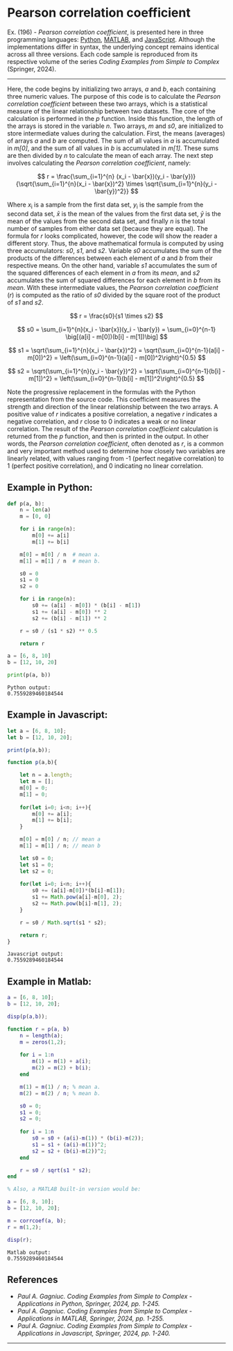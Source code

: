 # Pearson correlation coefficient

Ex. (196) - <i>Pearson correlation coefficient</i>, is presented here in three programming languages: <a href="https://github.com/Gagniuc/Python-Coding-Examples-from-Simple-to-Complex">Python</a>, <a href="https://github.com/Gagniuc/MATLAB-Coding-Examples-from-Simple-to-Complex">MATLAB</a>, and <a href="https://github.com/Gagniuc/JavaScript-Coding-Examples-from-Simple-to-Complex">JavaScript</a>. Although the implementations differ in syntax, the underlying concept remains identical across all three versions. Each code sample is reproduced from its respective volume of the series <i>Coding Examples from Simple to Complex</i> (Springer, 2024).
***

Here, the code begins by initializing two arrays, <i>a</i> and <i>b</i>, each containing three numeric values. The purpose of this code is to calculate the <i>Pearson correlation coefficient</i> between these two arrays, which is a statistical measure of the linear relationship between two datasets. The core of the calculation is performed in the <i>p</i> function. Inside this function, the length of the arrays is stored in the variable <i>n</i>. Two arrays, <i>m</i> and <i>s0</i>, are initialized to store intermediate values during the calculation. First, the means (averages) of arrays <i>a</i> and <i>b</i> are computed. The sum of all values in <i>a</i> is accumulated in <i>m[0]</i>, and the sum of all values in <i>b</i> is accumulated in <i>m[1]</i>. These sums are then divided by <i>n</i> to calculate the mean of each array. The next step involves calculating the <i>Pearson correlation coefficient</i>, namely:

$$
r = \frac{\sum_{i=1}^{n} (x_i - \bar{x})(y_i - \bar{y})}
         {\sqrt{\sum_{i=1}^{n}(x_i - \bar{x})^2} \times \sqrt{\sum_{i=1}^{n}(y_i - \bar{y})^2}}
$$

Where <i>x</i><sub>i</sub> is a sample from the first data set, <i>y</i><sub>i</sub> is the sample from the second data set, <i>x̄</i> is the mean of the values from the first data set, <i>ȳ</i> is the mean of the values from the second data set, and finally <i>n</i> is the total number of samples from either data set (because they are equal). The formula for <i>r</i> looks complicated, however, the code will show the reader a different story. Thus, the above mathematical formula is computed by using three accumulators: <i>s0</i>, <i>s1</i>, and <i>s2</i>. Variable <i>s0</i> accumulates the sum of the products of the differences between each element of <i>a</i> and <i>b</i> from their respective means. On the other hand, variable <i>s1</i> accumulates the sum of the squared differences of each element in <i>a</i> from its <i>mean</i>, and <i>s2</i> accumulates the sum of squared differences for each element in <i>b</i> from its <i>mean</i>. With these intermediate values, the <i>Pearson correlation coefficient</i> (<i>r</i>) is computed as the ratio of <i>s0</i> divided by the square root of the product of <i>s1</i> and <i>s2</i>.

$$
r = \frac{s0}{s1 \times s2}
$$

$$
s0 = \sum_{i=1}^{n}(x_i - \bar{x})(y_i - \bar{y})
   = \sum_{i=0}^{n-1} \big[(a[i] - m[0])(b[i] - m[1])\big]
$$

$$
s1 = \sqrt{\sum_{i=1}^{n}(x_i - \bar{x})^2}
   = \sqrt{\sum_{i=0}^{n-1}(a[i] - m[0])^2}
   = \left(\sum_{i=0}^{n-1}(a[i] - m[0])^2\right)^{0.5}
$$

$$
s2 = \sqrt{\sum_{i=1}^{n}(y_i - \bar{y})^2}
   = \sqrt{\sum_{i=0}^{n-1}(b[i] - m[1])^2}
   = \left(\sum_{i=0}^{n-1}(b[i] - m[1])^2\right)^{0.5}
$$

Note the progressive replacement in the formulas with the Python representation from the source code. This coefficient measures the strength and direction of the linear relationship between the two arrays. A positive value of <i>r</i> indicates a positive correlation, a negative <i>r</i> indicates a negative correlation, and <i>r</i> close to 0 indicates a weak or no linear correlation. The result of the <i>Pearson correlation coefficient</i> calculation is returned from the <i>p</i> function, and then is printed in the output. In other words, the <i>Pearson correlation coefficient</i>, often denoted as <i>r</i>, is a common and very important method used to determine how closely two variables are linearly related, with values ranging from -1 (perfect negative correlation) to 1 (perfect positive correlation), and 0 indicating no linear correlation.

## Example in Python:

```python
def p(a, b):
    n = len(a)
    m = [0, 0]

    for i in range(n):
        m[0] += a[i]
        m[1] += b[i]

    m[0] = m[0] / n  # mean a.
    m[1] = m[1] / n  # mean b.

    s0 = 0
    s1 = 0
    s2 = 0

    for i in range(n):
        s0 += (a[i] - m[0]) * (b[i] - m[1])
        s1 += (a[i] - m[0]) ** 2
        s2 += (b[i] - m[1]) ** 2

    r = s0 / (s1 * s2) ** 0.5

    return r

a = [6, 8, 10]
b = [12, 10, 20]

print(p(a, b))
``` 

```text
Python output:
0.7559289460184544
```

## Example in Javascript:

```javascript
let a = [6, 8, 10];
let b = [12, 10, 20];

print(p(a,b));

function p(a,b){

    let n = a.length;
    let m = [];
    m[0] = 0;
    m[1] = 0;
    
    for(let i=0; i<n; i++){
        m[0] += a[i];
        m[1] += b[i];
    }

    m[0] = m[0] / n; // mean a
    m[1] = m[1] / n; // mean b

    let s0 = 0;
    let s1 = 0;
    let s2 = 0;
    
    for(let i=0; i<n; i++){
        s0 += (a[i]-m[0])*(b[i]-m[1]);
        s1 += Math.pow(a[i]-m[0], 2);
        s2 += Math.pow(b[i]-m[1], 2);
    }

    r = s0 / Math.sqrt(s1 * s2);

    return r;
}
```

```text
Javascript output:
0.7559289460184544
```

## Example in Matlab:

```matlab
a = [6, 8, 10];
b = [12, 10, 20];

disp(p(a,b));

function r = p(a, b)
    n = length(a);
    m = zeros(1,2);
    
    for i = 1:n
        m(1) = m(1) + a(i);
        m(2) = m(2) + b(i);
    end

    m(1) = m(1) / n; % mean a.
    m(2) = m(2) / n; % mean b.

    s0 = 0;
    s1 = 0;
    s2 = 0;
    
    for i = 1:n
        s0 = s0 + (a(i)-m(1)) * (b(i)-m(2));
        s1 = s1 + (a(i)-m(1))^2;
        s2 = s2 + (b(i)-m(2))^2;
    end

    r = s0 / sqrt(s1 * s2);
end

% Also, a MATLAB built-in version would be:

a = [6, 8, 10];
b = [12, 10, 20];

m = corrcoef(a, b);
r = m(1,2);

disp(r);
```

```text
Matlab output:
0.7559289460184544
```

## References

- <i>Paul A. Gagniuc. Coding Examples from Simple to Complex - Applications in Python, Springer, 2024, pp. 1-245.</i>
- <i>Paul A. Gagniuc. Coding Examples from Simple to Complex - Applications in MATLAB, Springer, 2024, pp. 1-255.</i>
- <i>Paul A. Gagniuc. Coding Examples from Simple to Complex - Applications in Javascript, Springer, 2024, pp. 1-240.</i>

***
